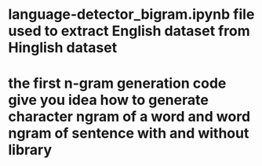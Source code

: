 # language-detector_bigram.ipynb file used to extract English dataset from Hinglish dataset
# the first n-gram generation code give you idea how to generate character ngram of a word and word ngram of sentence with and without library
